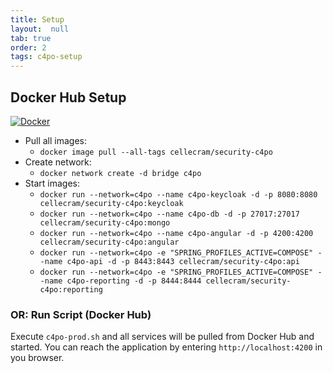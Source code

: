 ```yaml
---
title: Setup
layout:  null
tab: true
order: 2
tags: c4po-setup
---
```


## Docker Hub Setup
[![Docker](https://img.shields.io/badge/docker-%230db7ed.svg?style=for-the-badge&logo=docker&logoColor=white)](https://hub.docker.com/repository/docker/cellecram/security-c4po/general)
* Pull all images:
    * `docker image pull --all-tags cellecram/security-c4po`
* Create network:
    * `docker network create -d bridge c4po`
* Start images:
    * `docker run --network=c4po --name c4po-keycloak -d -p 8080:8080 cellecram/security-c4po:keycloak`
    * `docker run --network=c4po --name c4po-db -d -p 27017:27017 cellecram/security-c4po:mongo`
    * `docker run --network=c4po --name c4po-angular -d -p 4200:4200 cellecram/security-c4po:angular`
    * `docker run --network=c4po -e "SPRING_PROFILES_ACTIVE=COMPOSE" --name c4po-api -d -p 8443:8443 cellecram/security-c4po:api`
    * `docker run --network=c4po -e "SPRING_PROFILES_ACTIVE=COMPOSE" --name c4po-reporting -d -p 8444:8444 cellecram/security-c4po:reporting`

### OR: Run Script (Docker Hub)
Execute `c4po-prod.sh` and all services will be pulled from Docker Hub and started.
You can reach the application by entering `http://localhost:4200` in you browser.